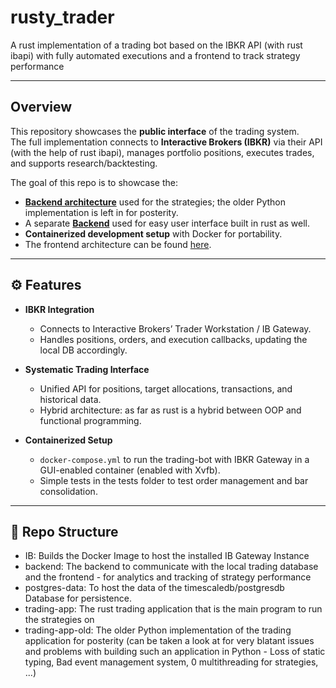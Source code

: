 # rusty_trader

A rust implementation of a trading bot based on the IBKR API (with rust ibapi) with fully automated executions and a frontend to track strategy performance

---

## Overview

This repository showcases the **public interface** of the trading system.  
The full implementation connects to **Interactive Brokers (IBKR)** via their API (with the help of rust ibapi), manages portfolio positions, executes trades, and supports research/backtesting.  

The goal of this repo is to showcase the:
- [**Backend architecture**](/trading-app/README.md) used for the strategies; the older Python implementation is left in for posterity.
- A separate [**Backend**](/backend/README.md) used for easy user interface built in rust as well.
- **Containerized development setup** with Docker for portability.
- The frontend architecture can be found [here](https://github.com/RyanTYT/rusty_trader_front).

---

## ⚙️ Features

- **IBKR Integration**  
  - Connects to Interactive Brokers’ Trader Workstation / IB Gateway.  
  - Handles positions, orders, and execution callbacks, updating the local DB accordingly.

- **Systematic Trading Interface**  
  - Unified API for positions, target allocations, transactions, and historical data.
  - Hybrid architecture: as far as rust is a hybrid between OOP and functional programming.

- **Containerized Setup**  
  - `docker-compose.yml` to run the trading-bot with IBKR Gateway in a GUI-enabled container (enabled with Xvfb).
  - Simple tests in the tests folder to test order management and bar consolidation.

---

## 📂 Repo Structure

- IB: Builds the Docker Image to host the installed IB Gateway Instance
- backend: The backend to communicate with the local trading database and the frontend - for analytics and tracking of strategy performance
- postgres-data: To host the data of the timescaledb/postgresdb Database for persistence.
- trading-app: The rust trading application that is the main program to run the strategies on
- trading-app-old: The older Python implementation of the trading application for posterity (can be taken a look at for very blatant issues and problems with building such an application in Python - Loss of static typing, Bad event management system, 0 multithreading for strategies, ...)
